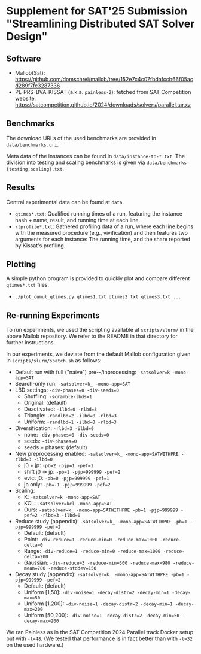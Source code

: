 
# Supplement for SAT'25 Submission "Streamlining Distributed SAT Solver Design"

## Software

* Mallob(Sat): https://github.com/domschrei/mallob/tree/152e7c4c07fbdafccb66f05acd289f7fc3287336
* PL-PRS-BVA-KISSAT (a.k.a. `painless-2`): fetched from SAT Competition website: https://satcompetition.github.io/2024/downloads/solvers/parallel.tar.xz

## Benchmarks

The download URLs of the used benchmarks are provided in `data/benchmarks.uri`.

Meta data of the instances can be found in `data/instance-to-*.txt`. The division into testing and scaling benchmarks is given via `data/benchmarks-{testing,scaling}.txt`.

## Results

Central experimental data can be found at `data`.

* `qtimes*.txt`: Qualified running times of a run, featuring the instance hash + name, result, and running time at each line.
* `rtprofile*.txt`: Gathered profiling data of a run, where each line begins with the measured procedure (e.g., vivification) and then features two arguments for each instance: The running time, and the share reported by Kissat's profiling.

## Plotting 

A simple python program is provided to quickly plot and compare different `qtimes*.txt` files.
* `./plot_cumul_qtimes.py qtimes1.txt qtimes2.txt qtimes3.txt ...` 

## Re-running Experiments

To run experiments, we used the scripting available at `scripts/slurm/` in the above Mallob repository. We refer to the README in that directory for further instructions.

In our experiments, we deviate from the default Mallob configuration given in `scripts/slurm/sbatch.sh` as follows:

* Default run with full ("naïve") pre--/inprocessing: `-satsolver=k -mono-app=SAT`
* Search-only run: `-satsolver=k_ -mono-app=SAT`
* LBD settings: `-div-phases=0 -div-seeds=0`
    * Shuffling: `-scramble-lbds=1`
    * Original: (default)
    * Deactivated: `-ilbd=0 -rlbd=3`
    * Triangle: `-randlbd=2 -ilbd=0 -rlbd=3`
    * Uniform: `-randlbd=1 -ilbd=0 -rlbd=3`
* Diversification: `-rlbd=3 -ilbd=0`
    * none: `-div-phases=0 -div-seeds=0`
    * seeds: `-div-phases=0`
    * seeds + phases: (default)
* New preprocessing enabled: `-satsolver=k_ -mono-app=SATWITHPRE -rlbd=3 -ilbd=0`
    * j0 + jp: `-pb=2 -pjp=1 -pef=1`
    * shift j0 -> jp: `-pb=1 -pjp=999999 -pef=2`
    * evict j0: `-pb=0 -pjp=999999 -pef=1`
    * jp only: `-pb=-1 -pjp=999999 -pef=2`
* Scaling:
    * K: `-satsolver=k -mono-app=SAT`
    * KCL: `-satsolver=kcl -mono-app=SAT`
    * Ours: `-satsolver=k_ -mono-app=SATWITHPRE -pb=1 -pjp=999999 -pef=2 -rlbd=3 -ilbd=0`
* Reduce study (appendix): `-satsolver=k_ -mono-app=SATWITHPRE -pb=1 -pjp=999999 -pef=2`
    * Default: (default)
    * Point: `-div-reduce=1 -reduce-min=0 -reduce-max=1000 -reduce-delta=0`
    * Range: `-div-reduce=1 -reduce-min=0 -reduce-max=1000 -reduce-delta=200`
    * Gaussian: `-div-reduce=3 -reduce-min=300 -reduce-max=980 -reduce-mean=700 -reduce-stddev=150`
* Decay study (appendix): `-satsolver=k_ -mono-app=SATWITHPRE -pb=1 -pjp=999999 -pef=2`
    * Default: (default)
    * Uniform [1,50]: `-div-noise=1 -decay-distr=2 -decay-min=1 -decay-max=50`
    * Uniform [1,200]: `-div-noise=1 -decay-distr=2 -decay-min=1 -decay-max=200`
    * Uniform [50,200]: `-div-noise=1 -decay-distr=2 -decay-min=50 -decay-max=200`   

We ran Painless as in the SAT Competition 2024 Parallel track Docker setup but with `-t=48`. (We tested that performance is in fact better than with `-t=32` on the used hardware.)


